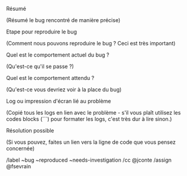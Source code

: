 Résumé

(Résumé le bug rencontré de manière précise)


Etape pour reproduire le bug

(Comment nous pouvons reproduire le bug ? Ceci est très important)


Quel est le comportement actuel du bug ?

(Qu'est-ce qu'il se passe ?)


Quel est le comportement attendu ?

(Qu'est-ce vous devriez voir à la place du bug)


Log ou impression d'écran lié au problème

(Copié tous les logs en lien avec le problème - s'il vous plaît utilisez les codes blocks (```) pour formater les logs,
 c'est très dur à lire sinon.)


Résolution possible

(Si vous pouvez, faites un lien vers la ligne de code que vous pensez concernée)

/label ~bug ~reproduced ~needs-investigation
/cc @jconte
/assign @fsevrain
